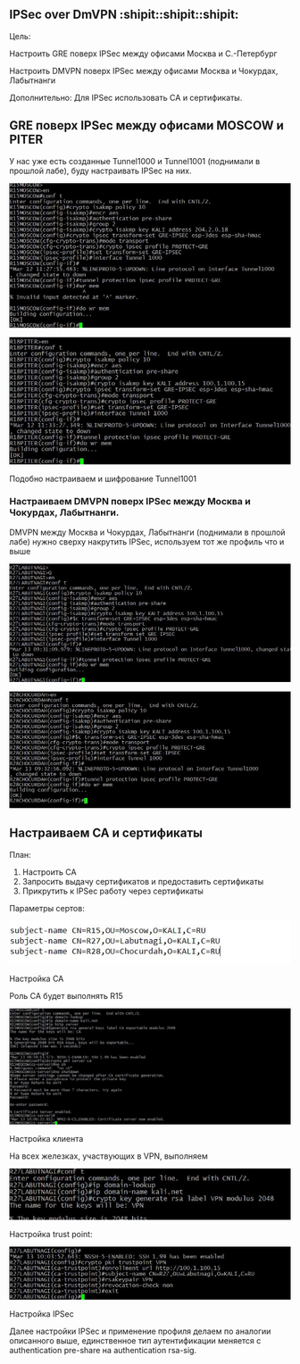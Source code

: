 
## IPSec over DmVPN :shipit::shipit::shipit:

Цель:

Настроить GRE поверх IPSec между офисами Москва и С.-Петербург

Настроить DMVPN поверх IPSec между офисами Москва и Чокурдах, Лабытнанги

Дополнительно: Для IPSec использовать CA и сертификаты.

## GRE поверх IPSec между офисами MOSCOW и PITER

У нас уже есть созданные Tunnel1000 и Tunnel1001 (поднимали в прошлой лабе), буду настраивать IPSec на них.

![alt text](https://github.com/Eliminir/OTUS-LABS-PROF/blob/main/LAB14/1.JPG)

![alt text](https://github.com/Eliminir/OTUS-LABS-PROF/blob/main/LAB14/2.JPG)

Подобно настраиваем и шифрование Tunnel1001

### Настраиваем DMVPN поверх IPSec между Москва и Чокурдах, Лабытнанги.

DMVPN между Москва и Чокурдах, Лабытнанги (поднимали в прошлой лабе) нужно сверху накрутить IPSec, используем тот же профиль что и выше

![alt text](https://github.com/Eliminir/OTUS-LABS-PROF/blob/main/LAB14/3.JPG)

![alt text](https://github.com/Eliminir/OTUS-LABS-PROF/blob/main/LAB14/4.JPG)

## Настраиваем CA и сертификаты

План:

1) Настроить CA
2) Запросить выдачу сертификатов и предоставить сертификаты
3) Прикрутить к IPSec работу через сертификаты

Параметры сертов:

![alt text](https://github.com/Eliminir/OTUS-LABS-PROF/blob/main/LAB14/5.JPG)

Настройка CA

Роль CA будет выполнять R15

![alt text](https://github.com/Eliminir/OTUS-LABS-PROF/blob/main/LAB14/7.JPG)

Настройка клиента

На всех железках, участвующих в VPN, выполняем

![alt text](https://github.com/Eliminir/OTUS-LABS-PROF/blob/main/LAB14/8.JPG)

Настройка trust point:

![alt text](https://github.com/Eliminir/OTUS-LABS-PROF/blob/main/LAB14/9.JPG)

Настройка IPSec

Далее настройки IPSec и применение профиля делаем по аналогии описанного выше, единственное тип аутентификации меняется с authentication pre-share на authentication rsa-sig.


